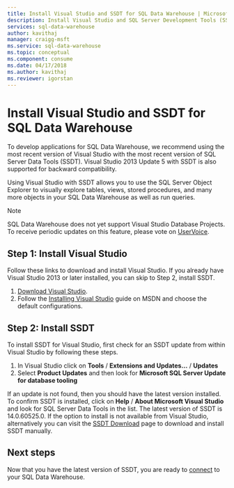 ```yaml
---
title: Install Visual Studio and SSDT for SQL Data Warehouse | Microsoft Docs
description: Install Visual Studio and SQL Server Development Tools (SSDT) for Azure SQL Data Warehouse
services: sql-data-warehouse
author: kavithaj
manager: craigg-msft
ms.service: sql-data-warehouse
ms.topic: conceptual
ms.component: consume
ms.date: 04/17/2018
ms.author: kavithaj
ms.reviewer: igorstan
---
```


# Install Visual Studio and SSDT for SQL Data Warehouse
To develop applications for SQL Data Warehouse, we recommend using the most recent version of Visual Studio with the most recent version of SQL Server Data Tools (SSDT).  Visual Studio 2013 Update 5 with SSDT is also supported for backward compatibility.  

Using Visual Studio with SSDT allows you to use the SQL Server Object Explorer to visually explore tables, views, stored procedures, and many more objects in your SQL Data Warehouse as well as run queries.

> [!NOTE]
> SQL Data Warehouse does not yet support Visual Studio Database Projects. To receive periodic updates on this feature, please vote on [UserVoice].
> 
> 

## Step 1: Install Visual Studio
Follow these links to download and install Visual Studio. If you already have Visual Studio 2013 or later installed, you can skip to Step 2, install SSDT.

1. [Download Visual Studio][].
2. Follow the [Installing Visual Studio][Installing Visual Studio] guide on MSDN and choose the default configurations.

## Step 2: Install SSDT
To install SSDT for Visual Studio, first check for an SSDT update from within Visual Studio by following these steps.

1. In Visual Studio click on **Tools** / **Extensions and Updates…** / **Updates**
2. Select **Product Updates** and then look for **Microsoft SQL Server Update for database tooling**

If an update is not found, then you should have the latest version installed.  To confirm SSDT is installed, click on **Help** / **About Microsoft Visual Studio** and look for SQL Server Data Tools in the list. The latest version of SSDT is 14.0.60525.0. If the option to install is not available from Visual Studio, alternatively you can visit the [SSDT Download][SSDT Download] page to download and install SSDT manually.

## Next steps
Now that you have the latest version of SSDT, you are ready to [connect][connect] to your SQL Data Warehouse.

<!--Anchors-->

<!--Image references-->

<!--Articles-->
[connect]: ./sql-data-warehouse-query-visual-studio.md

<!--Other-->
[Download Visual Studio]: https://www.visualstudio.com/downloads/
[Installing Visual Studio]: https://msdn.microsoft.com/library/e2h7fzkw.aspx
[SSDT Download]: https://msdn.microsoft.com/library/mt204009.aspx
[UserVoice]: https://feedback.azure.com/forums/307516-sql-data-warehouse/suggestions/13313247-database-project-from-visual-studio-to-support-azu
